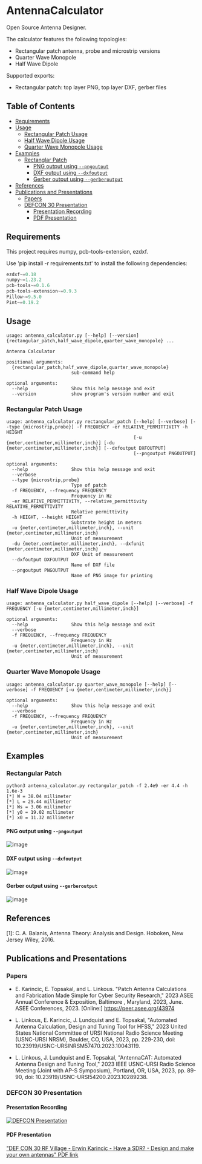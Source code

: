 # AntennaCalculator

Open Source Antenna Designer. 

The calculator features the following topologies:
* Rectangular patch antenna, probe and microstrip versions
* Quarter Wave Monopole
* Half Wave Dipole

Supported exports:
* Rectangular patch: top layer PNG, top layer DXF, gerber files

## Table of Contents
* [Requirements](#requirements)
* [Usage](#usage)
    * [Rectangular Patch Usage](#rectangular-patch-usage)
    * [Half Wave Dipole Usage](#half-wave-dipole-ssage)
    * [Quarter Wave Monopole Usage](#quarter-wave-monopole-usage)
* [Examples](#example-implementations)
    * [Rectanglar Patch](#rectangular-patch)
      * [PNG output using `--pngoutput`](#png-output-using---pngoutput)
      * [DXF output using `--dxfoutput`](#dxf-output-using---dxfoutput)
      * [Gerber output using `--gerberoutput`](#gerber-output-using---gerberoutput)
* [References](#references)
* [Publications and Presentations](#publications-and-presentations)
    * [Papers](#papers)
    * [DEFCON 30 Presentation](#defcon-30-presentation)
      * [Presentation Recording](#presentation-recording)
      * [PDF Presentation](#pdf-presentation)


## Requirements

This project requires numpy, pcb-tools-extension, ezdxf. 

Use 'pip install -r requirements.txt' to install the following dependencies:

```python
ezdxf~=0.18
numpy~=1.23.2
pcb-tools~=0.1.6
pcb-tools-extension~=0.9.3
Pillow~=9.5.0
Pint~=0.19.2

```


## Usage


```
usage: antenna_calculator.py [--help] [--version] {rectangular_patch,half_wave_dipole,quarter_wave_monopole} ...

Antenna Calculator

positional arguments:
  {rectangular_patch,half_wave_dipole,quarter_wave_monopole}
                        sub-command help

optional arguments:
  --help                Show this help message and exit
  --version             show program's version number and exit
```

### Rectangular Patch Usage
```
usage: antenna_calculator.py rectangular_patch [--help] [--verbose] [--type {microstrip,probe}] -f FREQUENCY -er RELATIVE_PERMITTIVITY -h HEIGHT
                                               [-u {meter,centimeter,millimeter,inch}] [-du {meter,centimeter,millimeter,inch}] [--dxfoutput DXFOUTPUT]
                                               [--pngoutput PNGOUTPUT]

optional arguments:
  --help                Show this help message and exit
  --verbose
  --type {microstrip,probe}
                        Type of patch
  -f FREQUENCY, --frequency FREQUENCY
                        Frequency in Hz
  -er RELATIVE_PERMITTIVITY, --relative_permittivity RELATIVE_PERMITTIVITY
                        Relative permittivity
  -h HEIGHT, --height HEIGHT
                        Substrate height in meters
  -u {meter,centimeter,millimeter,inch}, --unit {meter,centimeter,millimeter,inch}
                        Unit of measurement
  -du {meter,centimeter,millimeter,inch}, --dxfunit {meter,centimeter,millimeter,inch}
                        DXF Unit of measurement
  --dxfoutput DXFOUTPUT
                        Name of DXF file
  --pngoutput PNGOUTPUT
                        Name of PNG image for printing
```

### Half Wave Dipole Usage
```
usage: antenna_calculator.py half_wave_dipole [--help] [--verbose] -f FREQUENCY [-u {meter,centimeter,millimeter,inch}]

optional arguments:
  --help                Show this help message and exit
  --verbose
  -f FREQUENCY, --frequency FREQUENCY
                        Frequency in Hz
  -u {meter,centimeter,millimeter,inch}, --unit {meter,centimeter,millimeter,inch}
                        Unit of measurement
```

### Quarter Wave Monopole Usage
```
usage: antenna_calculator.py quarter_wave_monopole [--help] [--verbose] -f FREQUENCY [-u {meter,centimeter,millimeter,inch}]

optional arguments:
  --help                Show this help message and exit
  --verbose
  -f FREQUENCY, --frequency FREQUENCY
                        Frequency in Hz
  -u {meter,centimeter,millimeter,inch}, --unit {meter,centimeter,millimeter,inch}
                        Unit of measurement
```

## Examples

### Rectangular Patch

```
python3 antenna_calculator.py rectangular_patch -f 2.4e9 -er 4.4 -h 1.6e-3
[*] W = 38.04 millimeter
[*] L = 29.44 millimeter
[*] Ws = 3.06 millimeter
[*] y0 = 19.02 millimeter
[*] x0 = 11.32 millimeter
```

#### PNG output using `--pngoutput`

![image](https://user-images.githubusercontent.com/18094862/184426961-36c21cbd-9cff-4c4b-a275-a81e187ce86c.png)

#### DXF output using `--dxfoutput`

![image](https://user-images.githubusercontent.com/18094862/184427196-34eb8369-11e8-48cb-9426-3251ef8c7e84.png)

#### Gerber output using `--gerberoutput`
![image](https://user-images.githubusercontent.com/18094862/187831470-c8cb4801-b0c9-44e2-acc7-454ad2d03f37.png)




## References

[1]: C. A. Balanis, Antenna Theory: Analysis and Design. Hoboken, New Jersey Wiley, 2016.



## Publications and Presentations
### Papers

* E. Karincic, E. Topsakal, and L. Linkous.  "Patch Antenna Calculations and Fabrication Made Simple for Cyber Security Research,"  2023 ASEE Annual Conference & Exposition, Baltimore , Maryland, 2023, June.  ASEE Conferences, 2023. [Online:] https://peer.asee.org/43974 

* L. Linkous, E. Karincic, J. Lundquist and E. Topsakal, "Automated Antenna Calculation, Design and Tuning Tool for HFSS," 2023 United States National Committee of URSI National Radio Science Meeting (USNC-URSI NRSM), Boulder, CO, USA, 2023, pp. 229-230, doi: 10.23919/USNC-URSINRSM57470.2023.10043119.

* L. Linkous, J. Lundquist and E. Topsakal, "AntennaCAT: Automated Antenna Design and Tuning Tool," 2023 IEEE USNC-URSI Radio Science Meeting (Joint with AP-S Symposium), Portland, OR, USA, 2023, pp. 89-90, doi: 10.23919/USNC-URSI54200.2023.10289238.



### DEFCON 30 Presentation
#### Presentation Recording
[![DEFCON Presentation](https://i.ytimg.com/vi/7mciNPmT1KE/hqdefault.jpg)](https://www.youtube.com/watch?v=7mciNPmT1KE "DEF CON 30 RF Village - Erwin Karincic - Have a SDR? - Design and make your own antennas")

#### PDF Presentation
["DEF CON 30 RF Village - Erwin Karincic - Have a SDR? - Design and make your own antennas" PDF link](https://github.com/Dollarhyde/AntennaCalculator/blob/main/Have%20a%20Software%20Defined%20Radio%20-%20Design%20and%20make%20your%20own%20antennas.pdf)


